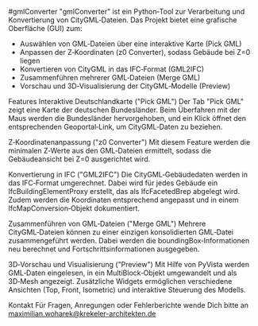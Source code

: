 #gmlConverter
"gmlConverter" ist ein Python‑Tool zur Verarbeitung und Konvertierung von CityGML‑Dateien. Das Projekt bietet eine grafische Oberfläche (GUI) zum:

- Auswählen von GML‑Dateien über eine interaktive Karte (Pick GML)
- Anpassen der Z‑Koordinaten (z0 Converter), sodass Gebäude bei Z=0 liegen
- Konvertieren von CityGML in das IFC‑Format (GML2IFC)
- Zusammenführen mehrerer GML‑Dateien (Merge GML)
- Vorschau und 3D‑Visualisierung der CityGML‑Modelle (Preview)

Features
Interaktive Deutschlandkarte ("Pick GML")
Der Tab "Pick GML" zeigt eine Karte der deutschen Bundesländer. Beim Überfahren mit der Maus werden die Bundesländer hervorgehoben, und ein Klick öffnet den entsprechenden Geoportal‑Link, um CityGML‑Daten zu beziehen.

Z‑Koordinatenanpassung ("z0 Converter")
Mit diesem Feature werden die minimalen Z‑Werte aus den GML‑Dateien ermittelt, sodass die Gebäudeansicht bei Z=0 ausgerichtet wird.

Konvertierung in IFC ("GML2IFC")
Die CityGML‑Gebäudedaten werden in das IFC‑Format umgerechnet. Dabei wird für jedes Gebäude ein IfcBuildingElementProxy erstellt, das als IfcFacetedBrep abgelegt wird. Zudem werden die Koordinaten entsprechend angepasst und in einem IfcMapConversion‑Objekt dokumentiert.

Zusammenführen von GML‑Dateien ("Merge GML")
Mehrere CityGML‑Dateien können zu einer einzigen konsolidierten GML‑Datei zusammengeführt werden. Dabei werden die boundingBox‑Informationen neu berechnet und Fortschrittsinformationen ausgegeben.

3D‑Vorschau und Visualisierung ("Preview")
Mit Hilfe von PyVista werden GML‑Daten eingelesen, in ein MultiBlock‑Objekt umgewandelt und als 3D‑Mesh angezeigt. Zusätzliche Widgets ermöglichen verschiedene Ansichten (Top, Front, Isometric) und interaktive Steuerung des Modells.

Kontakt
Für Fragen, Anregungen oder Fehlerberichte wende Dich bitte an maximilian.woharek@krekeler-architekten.de
